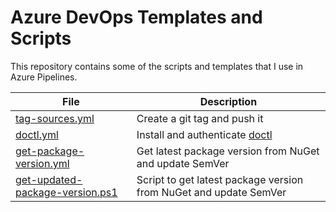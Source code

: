 # Azure DevOps Templates and Scripts

This repository contains some of the scripts and templates that I use in Azure Pipelines.

| File                                                                         | Description                                                             |
| ---------------------------------------------------------------------------- | ----------------------------------------------------------------------- |
| [tag-sources.yml](./templates/git/tag-sources.yml)                           | Create a git tag and push it                                            |
| [doctl.yml](./templates/tools/doctl.yml)                                     | Install and authenticate [doctl](https://github.com/digitalocean/doctl) |
| [get-package-version.yml](./templates/nuget/get-package-version.yml)         | Get latest package version from NuGet and update SemVer                 |
| [get-updated-package-version.ps1](./scripts/get-updated-package-version.ps1) | Script to get latest package version from NuGet and update SemVer       |
